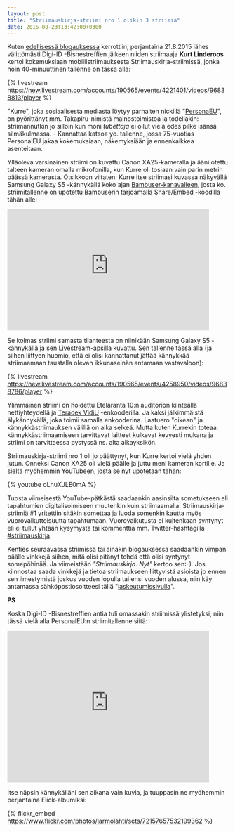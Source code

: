 ```yaml
---
layout: post
title: "Striimauskirja-striimi nro 1 olikin 3 striimiä"
date: 2015-08-23T13:42:00+0300
---
```


Kuten [edellisessä blogauksessa](http://www.infocrea.fi/blogi/2015/08/mobiilistriimauksen-evankelista-striimauskirja-striimissa/) kerrottiin, perjantaina 21.8.2015 lähes välittömästi Digi-ID -Bisnestreffien jälkeen niiden striimaaja **Kurt Linderoos** kertoi kokemuksiaan mobiilistriimauksesta Striimauskirja-striimissä, jonka noin 40-minuuttinen tallenne on tässä alla:

{% livestream https://new.livestream.com/accounts/190565/events/4221401/videos/96838813/player %}<!--more-->

"Kurre", joka sosiaalisesta mediasta löytyy parhaiten nickillä "[PersonaEU](https://twitter.com/personaleu)", on pyörittänyt mm. Takapiru-nimistä mainostoimistoa ja todellakin: striimannutkin jo silloin kun moni *tubettaja* ei ollut vielä edes pilke isänsä silmäkulmassa. - Kannattaa katsoa yo. tallenne, jossa 75-vuotias PersonalEU jakaa kokemuksiaan, näkemyksiään ja ennenkaikkea asenteitaan.

Ylläoleva varsinainen striimi on kuvattu Canon XA25-kameralla ja ääni otettu talteen kameran omalla mikrofonilla, kun Kurre oli tosiaan vain parin metrin päässä kamerasta. Otsikkoon viitaten: Kurre itse striimasi kuvassa näkyvällä Samsung Galaxy S5 -kännykällä koko ajan [Bambuser-kanavalleen](http://bambuser.com/channel/personaleu), josta ko. striimitallenne on upotettu Bambuserin tarjoamalla Share/Embed -koodilla tähän alle: 

<div class="flex-video">
<iframe src="https://embed.bambuser.com/broadcast/5737369" width="460" height="276" frameborder="0">Your browser does not support iframes.</iframe>
</div>

Se kolmas striimi samasta tilanteesta on niinikään Samsung Galaxy S5 -kännykällä ja sen [Livestream-apsilla](https://play.google.com/store/apps/details?id=com.livestream.livestream) kuvattu. Sen tallenne tässä alla (ja siihen liittyen huomio, että ei olisi kannattanut jättää kännykkää striimaamaan taustalla olevan ikkunaseinän antamaan vastavaloon):

{% livestream https://new.livestream.com/accounts/190565/events/4258950/videos/96838786/player %}

Ylimmäinen striimi on hoidettu Eteläranta 10:n auditorion kiinteällä nettiyhteydellä ja [Teradek VidiU](http://teradek.com/pages/vidiu) -enkooderilla. Ja kaksi jälkimmäistä älykännykällä, joka toimii samalla enkooderina. Laatuero "oikean" ja kännykkästriimauksen välillä on aika selkeä. Mutta kuten Kurrekin toteaa: kännykkästriimaamiseen tarvittavat laitteet kulkevat kevyesti mukana ja striimi on tarvittaessa pystyssä ns. alta aikayksikön.

Striimauskirja-striimi nro 1 oli jo päättynyt, kun Kurre kertoi vielä yhden jutun. Onneksi Canon XA25 oli vielä päälle ja juttu meni kameran kortille. Ja sieltä myöhemmin YouTubeen, josta se nyt upotetaan tähän:

{% youtube oLhuXJLE0mA %}

Tuosta viimeisestä YouTube-pätkästä saadaankin aasinsilta sometukseen eli tapahtumien digitalisoimiseen muutenkin kuin striimaamalla: Striimauskirja-striimiä #1 yritettiin sitäkin somettaa ja luoda somenkin kautta myös vuorovaikutteisuutta tapahtumaan. Vuorovaikutusta ei kuitenkaan syntynyt eli ei tullut yhtään kysymystä tai kommenttia mm. Twitter-hashtagilla [#striimauskirja](http://bit.ly/striimauskirja-tweetit).

Kenties seuraavassa striimissä tai ainakin blogauksessa saadaankin vimpan päälle vinkkejä siihen, mitä olisi pitänyt tehdä että olisi syntynyt somepöhinää. Ja viimeistään *"Striimauskirja. Nyt"* kertoo sen:-). Jos kiinnostaa saada vinkkejä ja tietoa striimaukseen liittyvistä asioista jo ennen sen ilmestymistä joskus vuoden lopulla tai ensi vuoden alussa, niin käy antamassa sähköpostiosoitteesi tällä "[laskeutumissivulla](http://striimauskirja.launchrock.com)". 

**PS**

Koska Digi-ID -Bisnestreffien antia tuli omassakin striimissä ylistetyksi, niin tässä vielä alla PersonalEU:n striimitallenne siitä:

<div class="flex-video">
<iframe src="https://embed.bambuser.com/broadcast/5737258" width="460" height="345" frameborder="0">Your browser does not support iframes.</iframe>
</div>

Itse näpsin kännykälläni sen aikana vain kuvia, ja tuuppasin ne myöhemmin perjantaina Flick-albumiksi: 

{% flickr_embed https://www.flickr.com/photos/jarmolahti/sets/72157657532199362 %}